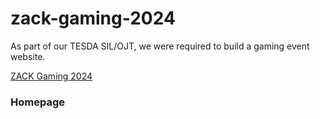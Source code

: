 # zack-gaming-2024
As part of our TESDA SIL/OJT, we were required to build a gaming event website.

[ZACK Gaming 2024](https://djordab4zack.wixsite.com/zack-gaming-2024)

### Homepage

